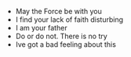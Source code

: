 - May the Force be with you
- I find your lack of faith disturbing
- I am your father
- Do or do not. There is no try
- Ive got a bad feeling about this
